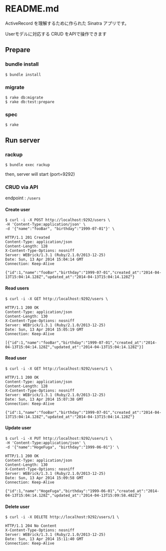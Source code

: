 README.md
=========

ActiveRecord を理解するために作られた Sinatra アプリです。

Userモデルに対応する CRUD をAPIで操作できます


## Prepare

### bundle install


```
$ bundle install
```


### migrate 

```
$ rake db:migrate
$ rake db:test:prepare
```

### spec

```
$ rake
```

## Run server

### rackup

```
$ bundle exec rackup
```

then, server will start (port=9292)

### CRUD via API

endpoint : `/users`


#### Create user

```
$ curl -i -X POST http://localhost:9292/users \
-H 'Content-Type:application/json' \
-d '{"name":"fooBar", "birthday":"1999-07-01"}' \

HTTP/1.1 201 Created
Content-Type: application/json
Content-Length: 128
X-Content-Type-Options: nosniff
Server: WEBrick/1.3.1 (Ruby/2.1.0/2013-12-25)
Date: Sun, 13 Apr 2014 15:04:14 GMT
Connection: Keep-Alive

{"id":1,"name":"fooBar","birthday":"1999-07-01","created_at":"2014-04-13T15:04:14.128Z","updated_at":"2014-04-13T15:04:14.128Z"}
```

#### Read users

```
$ curl -i -X GET http://localhost:9292/users \

HTTP/1.1 200 OK
Content-Type: application/json
Content-Length: 130
X-Content-Type-Options: nosniff
Server: WEBrick/1.3.1 (Ruby/2.1.0/2013-12-25)
Date: Sun, 13 Apr 2014 15:05:19 GMT
Connection: Keep-Alive

[{"id":1,"name":"fooBar","birthday":"1999-07-01","created_at":"2014-04-13T15:04:14.128Z","updated_at":"2014-04-13T15:04:14.128Z"}]
```

#### Read user

```
$ curl -i -X GET http://localhost:9292/users/1 \

HTTP/1.1 200 OK
Content-Type: application/json
Content-Length: 128
X-Content-Type-Options: nosniff
Server: WEBrick/1.3.1 (Ruby/2.1.0/2013-12-25)
Date: Sun, 13 Apr 2014 15:07:38 GMT
Connection: Keep-Alive

{"id":1,"name":"fooBar","birthday":"1999-07-01","created_at":"2014-04-13T15:04:14.128Z","updated_at":"2014-04-13T15:04:14.128Z"}
```

#### Update user

```
$ curl -i -X PUT http://localhost:9292/users/1 \
-H 'Content-Type:application/json' \
-d '{"name":"HogeFuga", "birthday":"1999-06-01"}' \

HTTP/1.1 200 OK
Content-Type: application/json
Content-Length: 130
X-Content-Type-Options: nosniff
Server: WEBrick/1.3.1 (Ruby/2.1.0/2013-12-25)
Date: Sun, 13 Apr 2014 15:09:58 GMT
Connection: Keep-Alive

{"id":1,"name":"HogeFuga","birthday":"1999-06-01","created_at":"2014-04-13T15:04:14.128Z","updated_at":"2014-04-13T15:09:58.482Z"}
```

#### Delete user

```
$ curl -i -X DELETE http://localhost:9292/users/1 \

HTTP/1.1 204 No Content
X-Content-Type-Options: nosniff
Server: WEBrick/1.3.1 (Ruby/2.1.0/2013-12-25)
Date: Sun, 13 Apr 2014 15:11:40 GMT
Connection: Keep-Alive

```
